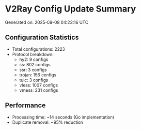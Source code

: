 # V2Ray Config Update Summary
Generated on: 2025-09-08 04:23:16 UTC

## Configuration Statistics
- Total configurations: 2223
- Protocol breakdown:
  - hy2: 9 configs
  - ss: 802 configs
  - ssr: 3 configs
  - trojan: 156 configs
  - tuic: 3 configs
  - vless: 1007 configs
  - vmess: 231 configs

## Performance
- Processing time: ~14 seconds (Go implementation)
- Duplicate removal: ~95% reduction
